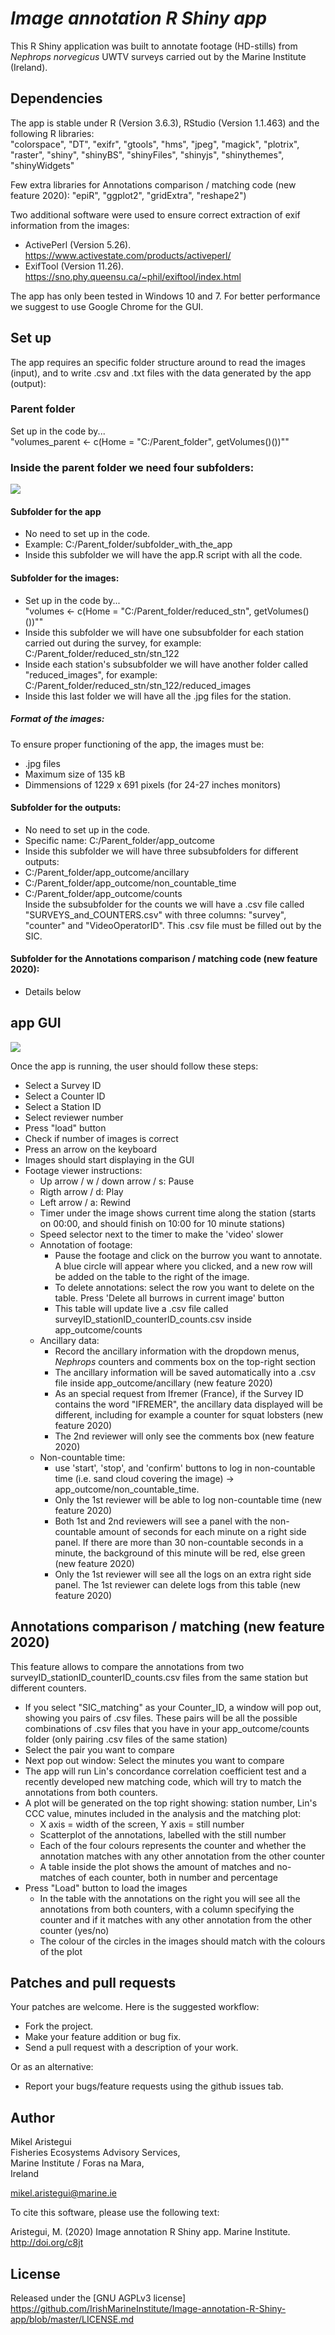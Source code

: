 # *Image annotation R Shiny app*

This R Shiny application was built to annotate footage (HD-stills) from _Nephrops norvegicus_ UWTV surveys carried out by the Marine Institute (Ireland).


## Dependencies

The app is stable under R (Version 3.6.3), RStudio (Version 1.1.463) and the following R libraries:  
"colorspace", "DT", "exifr", "gtools", "hms", "jpeg", "magick", "plotrix", "raster", "shiny", "shinyBS", "shinyFiles", "shinyjs", "shinythemes", "shinyWidgets" 

Few extra libraries for Annotations comparison / matching code (new feature 2020): "epiR", "ggplot2", "gridExtra", "reshape2")

Two additional software were used to ensure correct extraction of exif information from the images:

* ActivePerl (Version 5.26). https://www.activestate.com/products/activeperl/
* ExifTool (Version 11.26). https://sno.phy.queensu.ca/~phil/exiftool/index.html

The app has only been tested in Windows 10 and 7. For better performance we suggest to use Google Chrome for the GUI.



## Set up

The app requires an specific folder structure around to read the images (input), and to write .csv and .txt files with the data generated by the app (output):

### Parent folder
Set up in the code by...  
"volumes_parent <- c(Home = "C:/Parent_folder", getVolumes()())""


### Inside the parent folder we need four subfolders:

<img src="readme_screenshots/folder_structure.png">

#### Subfolder for the app
* No need to set up in the code.  
* Example: C:/Parent_folder/subfolder_with_the_app  
* Inside this subfolder we will have the app.R script with all the code.


#### Subfolder for the images:
* Set up in the code by...  
"volumes <- c(Home = "C:/Parent_folder/reduced_stn", getVolumes()())""
* Inside this subfolder we will have one subsubfolder for each station carried out during the survey, for example: C:/Parent_folder/reduced_stn/stn_122
* Inside each station's subsubfolder we will have another folder called "reduced_images", for example: C:/Parent_folder/reduced_stn/stn_122/reduced_images
* Inside this last folder we will have all the .jpg files for the station.

##### Format of the images:
To ensure proper functioning of the app, the images must be:
* .jpg files
* Maximum size of 135 kB
* Dimmensions of 1229 x 691 pixels (for 24-27 inches monitors)


#### Subfolder for the outputs:
* No need to set up in the code.  
* Specific name: C:/Parent_folder/app_outcome  
* Inside this subfolder we will have three subsubfolders for different outputs:  
* C:/Parent_folder/app_outcome/ancillary  
* C:/Parent_folder/app_outcome/non_countable_time  
* C:/Parent_folder/app_outcome/counts  
Inside the subsubfolder for the counts we will have a .csv file called "SURVEYS_and_COUNTERS.csv" with three columns: "survey", "counter" and "VideoOperatorID". This .csv file must be filled out by the SIC.  

#### Subfolder for the Annotations comparison / matching code (new feature 2020):
* Details below



## app GUI

<img src="readme_screenshots/app_screenshot.png">

Once the app is running, the user should follow these steps:
* Select a Survey ID
* Select a Counter ID
* Select a Station ID
* Select reviewer number
* Press "load" button
* Check if number of images is correct
* Press an arrow on the keyboard
* Images should start displaying in the GUI
* Footage viewer instructions:
  * Up arrow / w / down arrow / s: Pause
  * Rigth arrow / d: Play
  * Left arrow / a: Rewind
  * Timer under the image shows current time along the station (starts on 00:00, and should finish on 10:00 for 10 minute stations)
  * Speed selector next to the timer to make the 'video' slower
  * Annotation of footage:
    * Pause the footage and click on the burrow you want to annotate. A blue circle will appear where you clicked, and a new row will be added on the table to the right of the image.
    * To delete annotations: select the row you want to delete on the table. Press 'Delete all burrows in current image' button
    * This table will update live a .csv file called surveyID_stationID_counterID_counts.csv inside app_outcome/counts
  * Ancillary data:
    * Record the ancillary information with the dropdown menus, _Nephrops_ counters and comments box on the top-right section
    * The ancillary information will be saved automatically into a .csv file inside app_outcome/ancillary (new feature 2020)
    * As an special request from Ifremer (France), if the Survey ID contains the word "IFREMER", the ancillary data displayed will be different, including for example a counter for squat lobsters (new feature 2020)
    * The 2nd reviewer will only see the comments box (new feature 2020)
  * Non-countable time:
    * use 'start', 'stop', and 'confirm' buttons to log in non-countable time (i.e. sand cloud covering the image) -> app_outcome/non_countable_time.
    * Only the 1st reviewer will be able to log non-countable time (new feature 2020)
    * Both 1st and 2nd reviewers will see a panel with the non-countable amount of seconds for each minute on a right side panel. If there are more than 30 non-countable seconds in a minute, the background of this minute will be red, else green (new feature 2020)
    * Only the 1st reviewer will see all the logs on an extra right side panel. The 1st reviewer can delete logs from this table (new feature 2020)


## Annotations comparison / matching (new feature 2020)

This feature allows to compare the annotations from two surveyID_stationID_counterID_counts.csv files from the same station but different counters.
* If you select "SIC_matching" as your Counter_ID, a window will pop out, showing you pairs of .csv files. These pairs will be all the possible combinations of .csv files that you have in your app_outcome/counts folder (only pairing .csv files of the same station)
* Select the pair you want to compare
* Next pop out window: Select the minutes you want to compare
* The app will run Lin's concordance correlation coefficient test and a recently developed new matching code, which will try to match the annotations from both counters.
* A plot will be generated on the top right showing: station number, Lin's CCC value, minutes included in the analysis and the matching plot:
  * X axis = width of the screen, Y axis = still number
  * Scatterplot of the annotations, labelled with the still number
  * Each of the four colours represents the counter and whether the annotation matches with any other annotation from the other counter
  * A table inside the plot shows the amount of matches and no-matches of each counter, both in number and percentage
* Press "Load" button to load the images
  * In the table with the annotations on the right you will see all the annotations from both counters, with a column specifying the counter and if it matches with any other annotation from the other counter (yes/no)
  * The colour of the circles in the images should match with the colours of the plot


## Patches and pull requests

Your patches are welcome. Here is the suggested workflow:
* Fork the project.
* Make your feature addition or bug fix.
* Send a pull request with a description of your work.

Or as an alternative:
* Report your bugs/feature requests using the github issues tab.


## Author
Mikel Aristegui  
Fisheries Ecosystems Advisory Services,  
Marine Institute / Foras na Mara,  
Ireland

mikel.aristegui@marine.ie

To cite this software, please use the following text:

Aristegui, M. (2020) Image annotation R Shiny app. Marine Institute. http://doi.org/c8jt


## License
Released under the [GNU AGPLv3 license] https://github.com/IrishMarineInstitute/Image-annotation-R-Shiny-app/blob/master/LICENSE.md

